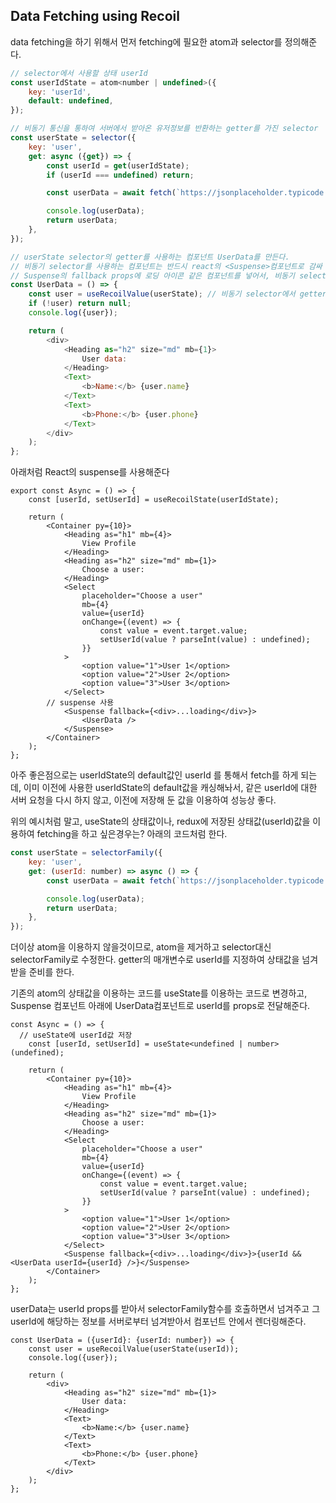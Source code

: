 ## Data Fetching using Recoil

data fetching을 하기 위해서 먼저 fetching에 필요한 atom과 selector를 정의해준다.

```javascript
// selector에서 사용할 상태 userId
const userIdState = atom<number | undefined>({
    key: 'userId',
    default: undefined,
});

// 비동기 통신을 통하여 서버에서 받아온 유저정보를 반환하는 getter를 가진 selector
const userState = selector({
    key: 'user',
    get: async ({get}) => {
        const userId = get(userIdState);
        if (userId === undefined) return;

        const userData = await fetch(`https://jsonplaceholder.typicode.com/users/${userId}`).then((res) => res.json());

        console.log(userData);
        return userData;
    },
});
```

```javascript
// userState selector의 getter를 사용하는 컴포넌트 UserData를 만든다. 
// 비동기 selector를 사용하는 컴포넌트는 반드시 react의 <Suspense>컴포넌트로 감싸 주어야 에러가 발생하지 않는다.
// Suspense의 fallback props에 로딩 아이콘 같은 컴포넌트를 넣어서, 비동기 selector를 사용하는 컴포넌트만 대체 UI에 replace되도록 해준다. 매우 편하다
const UserData = () => {
    const user = useRecoilValue(userState); // 비동기 selector에서 getter만 사용
    if (!user) return null;
    console.log({user});

    return (
        <div>
            <Heading as="h2" size="md" mb={1}>
                User data:
            </Heading>
            <Text>
                <b>Name:</b> {user.name}
            </Text>
            <Text>
                <b>Phone:</b> {user.phone}
            </Text>
        </div>
    );
};
```

아래처럼 React의 suspense를 사용해준다

```react
export const Async = () => {
    const [userId, setUserId] = useRecoilState(userIdState);

    return (
        <Container py={10}>
            <Heading as="h1" mb={4}>
                View Profile
            </Heading>
            <Heading as="h2" size="md" mb={1}>
                Choose a user:
            </Heading>
            <Select
                placeholder="Choose a user"
                mb={4}
                value={userId}
                onChange={(event) => {
                    const value = event.target.value;
                    setUserId(value ? parseInt(value) : undefined);
                }}
            >
                <option value="1">User 1</option>
                <option value="2">User 2</option>
                <option value="3">User 3</option>
            </Select>
        // suspense 사용 
            <Suspense fallback={<div>...loading</div>}>
                <UserData />
            </Suspense>
        </Container>
    );
};
```

아주 좋은점으로는 userIdState의 default값인 userId 를 통해서 fetch를 하게 되는데, 이미 이전에 사용한 userIdState의 default값을 캐싱해놔서, 같은 userId에 대한 서버 요청을 다시 하지 않고, 이전에 저장해 둔 값을 이용하여 성능상 좋다.

위의 예시처럼 말고, useState의 상태값이나, redux에 저장된 상태값(userId)값을 이용하여 fetching을 하고 싶은경우는? 아래의 코드처럼 한다.

```javascript
const userState = selectorFamily({
    key: 'user',
    get: (userId: number) => async () => {
        const userData = await fetch(`https://jsonplaceholder.typicode.com/users/${userId}`).then((res) => res.json());

        console.log(userData);
        return userData;
    },
});
```

더이상 atom을 이용하지 않을것이므로, atom을 제거하고  selector대신 selectorFamily로 수정한다. getter의 매개변수로 userId를 지정하여 상태값을 넘겨받을 준비를 한다.

기존의 atom의 상태값을 이용하는 코드를 useState를 이용하는 코드로 변경하고, Suspense 컴포넌트 아래에 UserData컴포넌트로 userId를 props로 전달해준다.

```react
const Async = () => {
  // useState에 userId값 저장
    const [userId, setUserId] = useState<undefined | number>(undefined);

    return (
        <Container py={10}>
            <Heading as="h1" mb={4}>
                View Profile
            </Heading>
            <Heading as="h2" size="md" mb={1}>
                Choose a user:
            </Heading>
            <Select
                placeholder="Choose a user"
                mb={4}
                value={userId}
                onChange={(event) => {
                    const value = event.target.value;
                    setUserId(value ? parseInt(value) : undefined);
                }}
            >
                <option value="1">User 1</option>
                <option value="2">User 2</option>
                <option value="3">User 3</option>
            </Select>
            <Suspense fallback={<div>...loading</div>}>{userId && <UserData userId={userId} />}</Suspense>
        </Container>
    );
};
```



userData는  userId props를 받아서 selectorFamily함수를 호출하면서 넘겨주고 그  userId에 해당하는 정보를 서버로부터 넘겨받아서 컴포넌트 안에서 렌더링해준다.

```react
const UserData = ({userId}: {userId: number}) => {
    const user = useRecoilValue(userState(userId));
    console.log({user});

    return (
        <div>
            <Heading as="h2" size="md" mb={1}>
                User data:
            </Heading>
            <Text>
                <b>Name:</b> {user.name}
            </Text>
            <Text>
                <b>Phone:</b> {user.phone}
            </Text>
        </div>
    );
};
```

